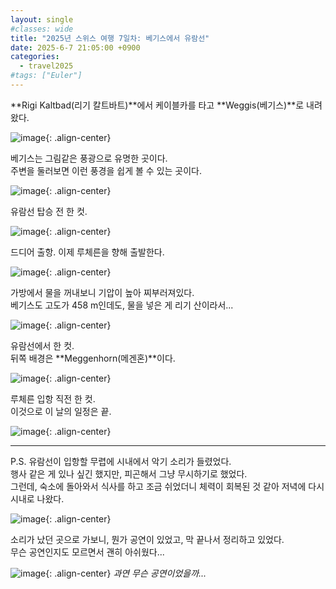 ```yaml
---
layout: single
#classes: wide
title: "2025년 스위스 여행 7일차꞉ 베기스에서 유람선"
date: 2025-6-7 21:05:00 +0900
categories:
  - travel2025
#tags: ["Euler"]
---
```


**Rigi Kaltbad(리기 칼트바트)**에서 케이블카를 타고 **Weggis(베기스)**로 내려왔다.

![image](</images/2025-06-07b/01_IMG_0155s64.jpg>){: .align-center}

베기스는 그림같은 풍광으로 유명한 곳이다.\
주변을 둘러보면 이런 풍경을 쉽게 볼 수 있는 곳이다.

![image](</images/2025-06-07b/02_IMG_9390s64.jpg>){: .align-center}

유람선 탑승 전 한 컷.

![image](</images/2025-06-07b/04_IMG_0159s64.jpg>){: .align-center}

드디어 출항. 이제 루체른을 향해 출발한다.

![image](</images/2025-06-07b/06_IMG_0165s64.jpg>){: .align-center}

가방에서 물을 꺼내보니 기압이 높아 찌부러져있다.\
베기스도 고도가 458 m인데도, 물을 넣은 게 리기 산이라서...

![image](</images/2025-06-07b/09_IMG_0168s64.jpg>){: .align-center}

유람선에서 한 컷.\
뒤쪽 배경은 **Meggenhorn(메겐혼)**이다.

![image](</images/2025-06-07b/12_IMG_0171s64.jpg>){: .align-center}

루체른 입항 직전 한 컷.\
이것으로 이 날의 일정은 끝.

![image](</images/2025-06-07b/36_IMG_0174s64.jpg>){: .align-center}

---

P.S. 유람선이 입항할 무렵에 시내에서 악기 소리가 들렸었다.\
행사 같은 게 있나 싶긴 했지만, 피곤해서 그냥 무시하기로 했었다.\
그런데, 숙소에 돌아와서 식사를 하고 조금 쉬었더니 체력이 회복된 것 같아 저녁에 다시 시내로 나왔다.

![image](</images/2025-06-07b/IMG_0190s64.jpg>){: .align-center}

소리가 났던 곳으로 가보니, 뭔가 공연이 있었고, 막 끝나서 정리하고 있었다.\
무슨 공연인지도 모르면서 괜히 아쉬웠다...

![image](</images/2025-06-07b/IMG_0195s64.jpg>){: .align-center}
*과연 무슨 공연이었을까...*
